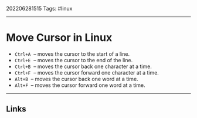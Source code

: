 202206281515
Tags: #linux

---

# Move Cursor in Linux

-   `Ctrl+A`  – moves the cursor to the start of a line.
-   `Ctrl+E`  – moves the cursor to the end of the line.
-   `Ctrl+B`  – moves the cursor back one character at a time.
-   `Ctrl+F`  – moves the cursor forward one character at a time.
-  `Alt+B`     – moves the cursor back one word at a time.
-  `Alt+F`     – moves the cursor forward one word at a time.

---
## Links